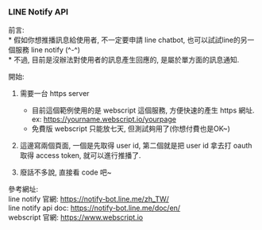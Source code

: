### LINE Notify API    
 
前言:       
    *   假如你想推播訊息給使用者, 不一定要申請 line chatbot, 也可以試試line的另一個服務 line notify (^-^)   
    *   不過, 目前是沒辦法對使用者的訊息產生回應的, 是屬於單方面的訊息通知.  
    
開始:       
1. 需要一台 https server        
    *   目前這個範例使用的是 webscript 這個服務, 方便快速的產生 https 網址. ex: https://yourname.webscript.io/yourpage      
    *   免費版 webscript 只能放七天, 但測試夠用了(你想付費也是OK~)     
    
2. 這邊寫兩個頁面, 一個是先取得 user id, 第二個就是把 user id 拿去打 oauth 取得 access token, 就可以進行推播了.        

3. 廢話不多說, 直接看 code 吧~      

參考網址:       
line notify 官網: https://notify-bot.line.me/zh_TW/     
line notify api doc: https://notify-bot.line.me/doc/en/     
webscript 官網: https://www.webscript.io        

